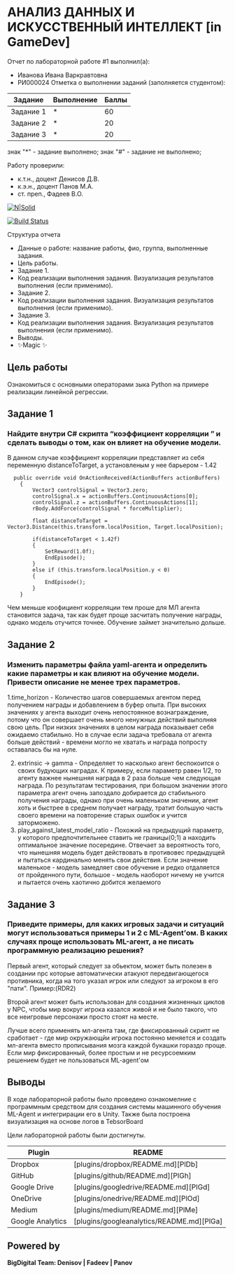 # АНАЛИЗ ДАННЫХ И ИСКУССТВЕННЫЙ ИНТЕЛЛЕКТ [in GameDev]
Отчет по лабораторной работе #1 выполнил(а):
- Иванова Ивана Варкравтовна
- РИ000024
Отметка о выполнении заданий (заполняется студентом):

| Задание | Выполнение | Баллы |
| ------ | ------ | ------ |
| Задание 1 | * | 60 |
| Задание 2 | * | 20 |
| Задание 3 | * | 20 |

знак "*" - задание выполнено; знак "#" - задание не выполнено;

Работу проверили:
- к.т.н., доцент Денисов Д.В.
- к.э.н., доцент Панов М.А.
- ст. преп., Фадеев В.О.

[![N|Solid](https://cldup.com/dTxpPi9lDf.thumb.png)](https://nodesource.com/products/nsolid)

[![Build Status](https://travis-ci.org/joemccann/dillinger.svg?branch=master)](https://travis-ci.org/joemccann/dillinger)

Структура отчета

- Данные о работе: название работы, фио, группа, выполненные задания.
- Цель работы.
- Задание 1.
- Код реализации выполнения задания. Визуализация результатов выполнения (если применимо).
- Задание 2.
- Код реализации выполнения задания. Визуализация результатов выполнения (если применимо).
- Задание 3.
- Код реализации выполнения задания. Визуализация результатов выполнения (если применимо).
- Выводы.
- ✨Magic ✨

## Цель работы
Ознакомиться с основными операторами зыка Python на примере реализации линейной регрессии.

## Задание 1
### Найдите внутри C# скрипта “коэффициент корреляции ” и сделать выводы о том, как он влияет на обучение модели.
В данном случае коэффициент корреляции представляет из себя переменную distanceToTarget, а установленым у нее барьером - 1.42
```
  public override void OnActionReceived(ActionBuffers actionBuffers)
    {
        Vector3 controlSignal = Vector3.zero;
        controlSignal.x = actionBuffers.ContinuousActions[0];
        controlSignal.z = actionBuffers.ContinuousActions[1];
        rBody.AddForce(controlSignal * forceMultiplier);

        float distanceToTarget = Vector3.Distance(this.transform.localPosition, Target.localPosition);

        if(distanceToTarget < 1.42f)
        {
            SetReward(1.0f);
            EndEpisode();
        }
        else if (this.transform.localPosition.y < 0)
        {
            EndEpisode();
        }
    }
```
Чем меньше коофициент корреляции тем проше для МЛ агента становится задача, так как будет проще засчитать получение награды, однако модель отучится точнее. Обучение займет значительно дольше.


## Задание 2
### Изменить параметры файла yaml-агента и определить какие параметры и как влияют на обучение модели. Привести описание не менее трех параметров.
1.time_horizon - Количество шагов совершаемых агентом перед получением награды и добавлением в буфер опыта. При высоких значениях у агента выходит очень непостоянное вознаграждение, потому что он совершает очень много ненужных действий выполняя свою цель. При низких значениях в целом награда показывает себя ожидаемо стабильно. Но в случае если задача требовала от агента больше действий - времени могло не хватать и награда попросту оставалась бы на нуле.

2. extrinsic -> gamma - Определяет то насколько агент беспокоится о своих будующих наградах. К примеру, если параметр равен 1/2, то агенту важнее нынешняя награда в 2 раза больше чем следующая награда. По результатам тестирования, при большом значении этого параметра агент очень запоздало добирается до стабильного получения награды, однако при очень маленьком значении, агент хоть и быстрее в среднем получает награду, тратит большую часть своего времени на повторение старых ошибок и учится заторможено.
3. play_against_latest_model_ratio - Похожий на предыдущий параметр, у которого предпочтительнее ставить не границы(0;1) а находить оптимальное значение посередине. Отвечает за вероятность того, что нынешняя модель будет действовать в противовес предыдущей и пытаться кардинально менять свои действия. Если значение маленькое - модель замедляет свое обучение и редко отдаляется от пройденного пути, большое - модель наоборот ничему не учится и пытается очень хаотично добится желаемого

## Задание 3
###  Приведите примеры, для каких игровых задачи и ситуаций могут использоваться примеры 1 и 2 с ML-Agent’ом. В каких случаях проще использовать ML-агент, а не писать программную реализацию решения? 
Первый агент, который следует за обьектом, может быть полезен в создании npc которые автоматически атакуют передвигающегося противника, когда на того указал игрок или следуют за игроком в его "пати". Пример:(RDR2)

Второй агент может быть использован для создания жизненных циклов у NPС, чтобы мир вокруг игрока казался живой и не было такого, что все неигровые персонажи просто стоят на месте.

Лучше всего применять мл-агента там, где фиксированный скрипт не сработает - где мир окружающйи игрока постоянно меняется и создать мл-агента вместо прописывания мозга каждой букашки гораздо проще. Если мир фиксированный, более простым и не ресурсоемким решением будет не пользоваться ML-agent'ом

## Выводы
В ходе лабораторной работы было проведено ознакомелние с программным средством для создания системы машинного обучения ML-Agent и интегрирации его в Unity. Также была построена визуализация на основе логов в TebsorBoard

Цели лабораторной работы были достигнуты.

| Plugin | README |
| ------ | ------ |
| Dropbox | [plugins/dropbox/README.md][PlDb] |
| GitHub | [plugins/github/README.md][PlGh] |
| Google Drive | [plugins/googledrive/README.md][PlGd] |
| OneDrive | [plugins/onedrive/README.md][PlOd] |
| Medium | [plugins/medium/README.md][PlMe] |
| Google Analytics | [plugins/googleanalytics/README.md][PlGa] |

## Powered by

**BigDigital Team: Denisov | Fadeev | Panov**
